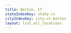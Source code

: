 ```yaml
---
title: Bolton, CT
stateIndexKey: state-ct
cityIndexKey: city-ct-bolton
layout: list_all_locations
---
```

